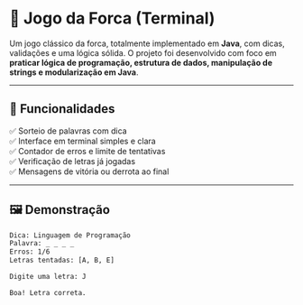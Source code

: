 # 🎯 Jogo da Forca (Terminal)

Um jogo clássico da forca, totalmente implementado em **Java**, com dicas, validações e uma lógica sólida. O projeto foi desenvolvido com foco em **praticar lógica de programação, estrutura de dados, manipulação de strings e modularização em Java**.

---

## 📌 Funcionalidades

✅ Sorteio de palavras com dica  
✅ Interface em terminal simples e clara  
✅ Contador de erros e limite de tentativas  
✅ Verificação de letras já jogadas  
✅ Mensagens de vitória ou derrota ao final

---

## 🖼️ Demonstração

```bash
Dica: Linguagem de Programação  
Palavra: _ _ _ _  
Erros: 1/6  
Letras tentadas: [A, B, E]

Digite uma letra: J

Boa! Letra correta.
